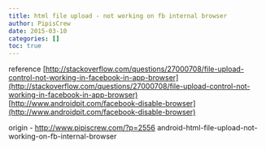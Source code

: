 ```yaml
---
title: html file upload - not working on fb internal browser
author: PipisCrew
date: 2015-03-10
categories: []
toc: true
---
```


reference 
[http://stackoverflow.com/questions/27000708/file-upload-control-not-working-in-facebook-in-app-browser](http://stackoverflow.com/questions/27000708/file-upload-control-not-working-in-facebook-in-app-browser)
[http://www.androidpit.com/facebook-disable-browser](http://www.androidpit.com/facebook-disable-browser)

origin - http://www.pipiscrew.com/?p=2556 android-html-file-upload-not-working-on-fb-internal-browser